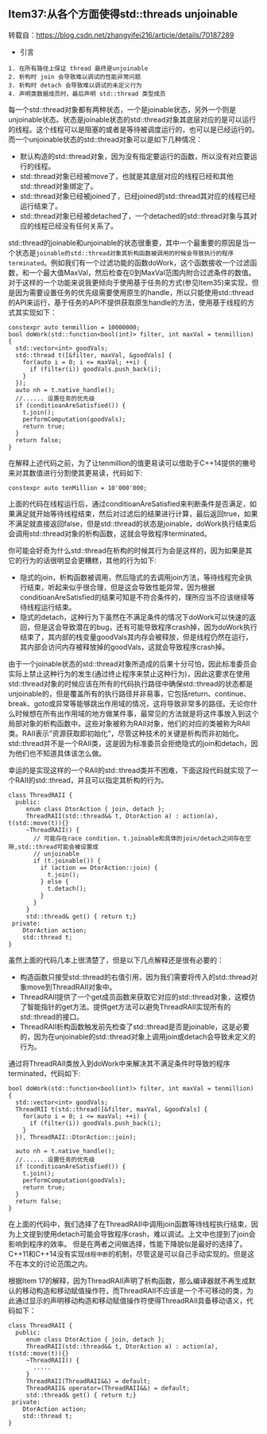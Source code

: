 ## Item37:从各个方面使得std::threads unjoinable
转载自：https://blog.csdn.net/zhangyifei216/article/details/70187289
* 引言
```
1. 在所有路径上保证 thread 最终是unjoinable
2. 析构时 join 会导致难以调试的性能异常问题
3. 析构时 detach 会导致难以调试的未定义⾏为
4. 声明类数据成员时，最后声明 std::thread 类型成员
```
每一个std::thread对象都有两种状态，一个是joinable状态，另外一个则是unjoinable状态。状态是joinable状态的std::thread对象其底层对应的是可以运行的线程。这个线程可以是阻塞的或者是等待被调度运行的，也可以是已经运行的。而一个unjoinable状态的std::thread对象可以是如下几种情况：
* 默认构造的std::thread对象，因为没有指定要运行的函数，所以没有对应要运行的线程。
* std::thread对象已经被move了，也就是其底层对应的线程已经和其他std::thread对象绑定了。
* std::thread对象已经被joined了，已经joined的std::thread其对应的线程已经运行结束了。
* std::thread对象已经被detached了，一个detached的std::thread对象与其对应的线程已经没有任何关系了。

std::thread的joinable和unjoinable的状态很重要，其中一个最重要的原因是当一个状态是`joinable的std::thread对象其析构函数被调用的时候会导致执行的程序terminated`。例如我们有一个过滤功能的函数doWork，这个函数接收一个过滤函数，和一个最大值MaxVal，然后检查在0到MaxVal范围内附合过滤条件的数值。对于这样的一个功能来说我更倾向于使用基于任务的方式(参见Item35)来实现，但是因为需要设置任务的优先级需要使用原生的handle，所以只能使用std::thread的API来运行，基于任务的API不提供获取原生handle的方法，使用基于线程的方式其实现如下：
```
constexpr auto tenmillion = 10000000;
bool doWork(std::function<bool(int)> filter, int maxVal = tenmillion) {
  std::vector<int> goodVals;
  std::thread t([&filter, maxVal, &goodVals] {
    for(auto i = 0; i <= maxVal; ++i) {
      if (filter(i)) goodVals.push_back(i);
    }
  });
  auto nh = t.native_handle();
  //...... 设置任务的优先级
  if (conditioanAreSatisfied()) {
    t.join();
    performComputation(goodVals);
    return true;
  }
  return false;
}
```
在解释上述代码之前，为了让tenmillion的值更易读可以借助于C++14提供的撇号来对其数值进行分割使其更易读，代码如下:
```
constexpr auto tenMillion = 10'000'000;
```
上面的代码在线程运行后，通过conditioanAreSatisfied来判断条件是否满足，如果满足就开始等待线程结束，然后对过滤后的结果进行计算，最后返回true，如果不满足就直接返回false，但是std::thread的状态是joinable，doWork执行结束后会调用std::thread对象的析构函数，这就会导致程序terminated。

你可能会好奇为什么std::thread在析构的时候其行为会是这样的，因为如果是其它的行为的话很明显会更糟糕，其他的行为如下:
* 隐式的join，析构函数被调用，然后隐式的去调用join方法，等待线程完全执行结束，听起来似乎很合理，但是这会导致性能异常，因为根据conditioanAreSatisfied的结果可知是不符合条件的，理所应当不应该继续等待线程运行结束。
* 隐式的detach，这种行为下虽然在不满足条件的情况下doWork可以快速的返回，但是这会导致潜在的bug，还有可能导致程序crash掉，因为doWork执行结束了，其内部的栈变量goodVals其内存会被释放，但是线程仍然在运行，其内部会访问内存被释放掉的goodVals，这就会导致程序crash掉。

由于一个joinable状态的std::thread对象所造成的后果十分可怕，因此标准委员会实际上禁止这种行为的发生(通过终止程序来禁止这种行为)，因此这要求在使用std::thread对象的时候应该在所有的代码执行路径中确保std::thread的状态都是unjoinable的，但是覆盖所有的执行路径并非易事，它包括return、continue、break、goto或异常等能够跳出作用域的情况，这将导致非常多的路径。无论你什么时候想在所有出作用域的地方做某件事，最常见的方法就是将这件事放入到这个局部对象的析构函数中。这些对象被称为RAII对象，他们的对应的类被称为RAII类。RAII表示”资源获取即初始化”，尽管这种技术的关键是析构而非初始化。std::thread并不是一个RAII类，这是因为标准委员会拒绝隐式的join和detach，因为他们也不知道具体该怎么做。

幸运的是实现这样的一个RAII的std::thread类并不困难，下面这段代码就实现了一个RAII的std::thread，并且可以指定其析构的行为。
```
class ThreadRAII {
  public:
     enum class DtorAction { join, detach };
     ThreadRAII(std::thread&& t, DtorAction a) : action(a), t(std::move(t)){}
     ~ThreadRAII() {
       // 可能存在race condition，t.joinable和具体的join/detach之间存在空隙,std::thread可能会被设置成
       // unjoinable
       if (t.joinable()) {
         if (action == DtorAction::join) {
           t.join();
         } else {
           t.detach();
         }
       }
     }
     std::thread& get() { return t;}
 private:
    DtorAction action;
    std::thread t;
}
```
虽然上面的代码几本上很清楚了，但是以下几点解释还是很有必要的：
* 构造函数只接受std::thread的右值引用，因为我们需要将传入的std::thread对象move到ThreadRAII对象中。
* ThreadRAII提供了一个get成员函数来获取它对应的std::thread对象，这模仿了智能指针的get方法。提供get方法可以避免ThreadRAII实现所有的std::thread的接口。
* ThreadRAII析构函数触发前先检查了std::thread是否是joinable，这是必要的，因为在unjoinable的std::thread对象上调用join或detach会导致未定义的行为。

通过将ThreadRAII类放入到doWork中来解决其不满足条件时导致的程序terminated，代码如下:
```
bool doWork(std::function<bool(int)> filter, int maxVal = tenmillion) {
  std::vector<int> goodVals;
  ThreadRII t(std::thread([&filter, maxVal, &goodVals] {
    for(auto i = 0; i <= maxVal; ++i) {
      if (filter(i)) goodVals.push_back(i);
    }
  }), ThreadRAII::DtorAction::join);

  auto nh = t.native_handle();
  //...... 设置任务的优先级
  if (conditioanAreSatisfied()) {
    t.join();
    performComputation(goodVals);
    return true;
  }
  return false;
}
```

在上面的代码中，我们选择了在ThreadRAII中调用join函数等待线程执行结束，因为上文提到使用detach可能会导致程序crash，难以调试。上文中也提到了join会影响到程序的效率。 但是在两者之间做选择，性能下降貌似是最好的选择了。C++11和C++14没有实现`线程中断`的机制，尽管这是可以自己手动实现的。但是这不在本文的讨论范围之内。

根据Item 17的解释，因为ThreadRAII声明了析构函数，那么编译器就不再生成默认的移动构造和移动赋值操作符，而ThreadRAII不应该是一个不可移动的类，为此通过显示的声明移动构造和移动赋值操作符使得ThreadRAII具备移动语义，代码如下：
```
class ThreadRAII {
  public:
     enum class DtorAction { join, detach };
     ThreadRAII(std::thread&& t, DtorAction a) : action(a), t(std::move(t)){}
     ~ThreadRAII() {
       .....
     }
     ThreadRAII(ThreadRAII&&) = default;
     ThreadRAII& operator=(ThreadRAII&&) = default;
     std::thread& get() { return t;}
 private:
    DtorAction action;
    std::thread t;
}
```
